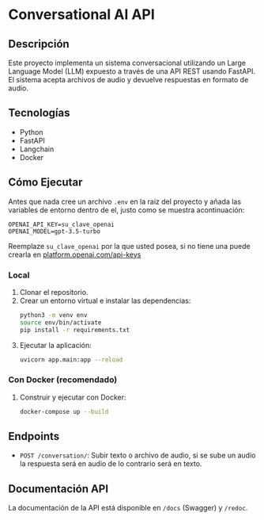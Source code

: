 # Conversational AI API

## Descripción

Este proyecto implementa un sistema conversacional utilizando un Large Language Model (LLM) expuesto a través de una API REST usando FastAPI. El sistema acepta archivos de audio y devuelve respuestas en formato de audio.

## Tecnologías

- Python
- FastAPI
- Langchain
- Docker

## Cómo Ejecutar
Antes que nada cree un archivo `.env` en la raiz del proyecto y añada las variables de entorno dentro de el, justo como se muestra acontinuación:
```
OPENAI_API_KEY=su_clave_openai
OPENAI_MODEL=gpt-3.5-turbo
``` 
Reemplaze `su_clave_openai` por la que usted posea, si no tiene una puede crearla en [platform.openai.com/api-keys](https://platform.openai.com/api-keys)

### Local
1. Clonar el repositorio.
2. Crear un entorno virtual e instalar las dependencias:
    ```bash
    python3 -m venv env
    source env/bin/activate
    pip install -r requirements.txt
    ```
3. Ejecutar la aplicación:
    ```bash
    uvicorn app.main:app --reload
    ```
### Con Docker (recomendado)
1. Construir y ejecutar con Docker:
    ```bash
    docker-compose up --build
    ```

## Endpoints

- `POST /conversation/`: Subir texto o archivo de audio, si se sube un audio la respuesta será en audio de lo contrario será en texto.

## Documentación API
La documentación de la API está disponible en `/docs` (Swagger) y `/redoc`.
